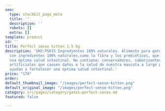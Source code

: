 ```yaml
---
seo:
  type: stackbit_page_meta
  title: ''
  description: ''
  robots: []
  extra: []
template: product
id: ''
title: Perfect sense kitten 1.5 kg
description: 'SKU:PSK15 Ingredientes 100% naturales. Alimento para gato elaborado
  con ingredientes 100% naturales,como la fibra y los prebióticos, que ayudan a fortalecer
  una óptima salud intestinal. No contiene: conservadores, saborizantes o colorantes
  artificiales que causen daños a la salud de nuestra mascota a largo plazo y que
  ayudan a fortalecer una óptima salud intestinal.'
price: "170"
order: 
default_thumbnail_image: "/images/perfect-sense-kitten.png"
default_original_image: "/images/perfect-sense-kitten.png"
category: src/pages/category/gatos-perfect-sense.md
featured: false

---
```

